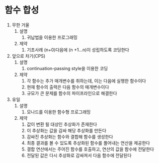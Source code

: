 # 함수 합성

1. 무한 거울
    1. 설명
         1. 귀납법을 이용한 프로그래밍
    1. 제약
         1. 기초사례 (n+0)다음에 (n +1...n)이 성립하도록 코딩한다
1. 앞으로 차기(CPS)
   1. 설명
        1. continuation-passing style을 이용한 코딩
    1. 제약
        1. 각 함수는 추가 매개변수를 취하는데, 이는 다음에 실행한 함수이다
        1. 현재 함수의 출력은 다음 함수의 매개변수이다
        1. 규모가 큰 문제를 함수의 파이프라인으로 해결한다 
1. 유일
    1. 설명
        1. 모나드를 이용한 함수형 프로그래밍
    1. 제약
        1. 값이 변환 될 대상인 추상화가 존재한다
        1. 이 추상화는 값을 감싸 해당 추상화를 만든다
        1. 감싸진 추상화는 함수와 결합해 함수를 생성한다
        1. 최종 결과를 볼 수 있도록 추상화된 함수를 풀어내는 연산을 제공한다
        1. 결합 연산에서는 주어진 함수를 호출하고, 연산의 값을 함수에 전달한다
        1. 전달된 값은 다시 추상화로 감싸져서 다음 함수에 전달된다

    

